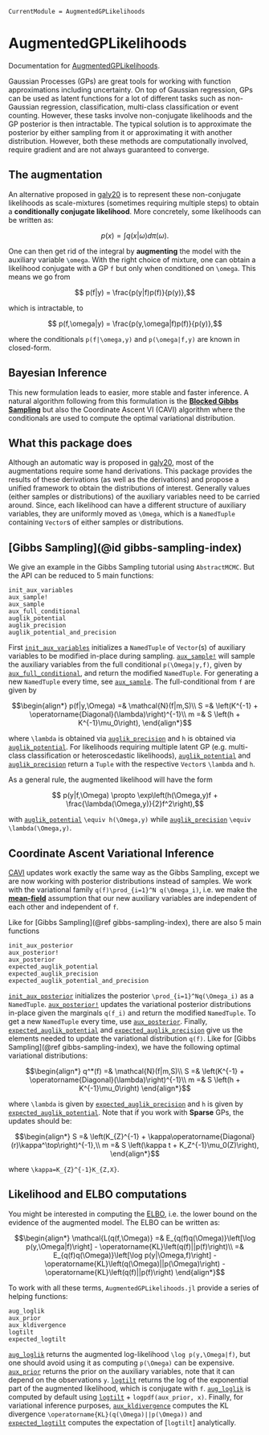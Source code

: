 ```@meta
CurrentModule = AugmentedGPLikelihoods
```

# AugmentedGPLikelihoods

Documentation for [AugmentedGPLikelihoods](https://github.com/theogf/AugmentedGPLikelihoods.jl).

Gaussian Processes (GPs) are great tools for working with function approximations
including uncertainty.
On top of Gaussian regression, GPs can be used as latent functions for a lot of
different tasks such as non-Gaussian regression, classification, multi-class
classification or event counting.
However, these tasks involve non-conjugate likelihoods and the GP posterior 
is then intractable.
The typical solution is to approximate the posterior by either sampling from it
or approximating it with another distribution.
However, both these methods are computationally involved, require gradient
and are not always guaranteed to converge.

## The augmentation

An alternative proposed in [galy20](@cite) is to represent these non-conjugate
likelihoods as scale-mixtures (sometimes requiring multiple steps) to obtain
a __conditionally conjugate likelihood__.
More concretely, some likelihoods can be written as:

```math
    p(x) = \int q(x|\omega)d\pi(\omega).
```

One can then get rid of the integral by __augmenting__ the model with the
auxiliary variable ``\omega``.
With the right choice of mixture, one can obtain a likelihood conjugate with a
GP ``f`` but only when conditioned on ``\omega``.
This means we go from

```math
    p(f|y) = \frac{p(y|f)p(f)}{p(y)},
```

which is intractable, to

```math
    p(f,\omega|y) = \frac{p(y,\omega|f)p(f)}{p(y)},
```

where the conditionals ``p(f|\omega,y)`` and ``p(\omega|f,y)`` are known
in closed-form.

## Bayesian Inference

This new formulation leads to easier, more stable and faster inference.
A natural algorithm following from this formulation is the
[__Blocked Gibbs Sampling__](https://en.wikipedia.org/wiki/Gibbs_sampling#Blocked_Gibbs_sampler)
but also the Coordinate Ascent VI (CAVI) algorithm where the conditionals are used
to compute the optimal variational distribution.

## What this package does

Although an automatic way is proposed in [galy20](@cite), most of the
augmentations require some hand derivations.
This package provides the results of these derivations (as well as the derivations)
and propose a unified framework to obtain the distributions of interest.
Generally values (either samples or distributions) of the auxiliary variables
need to be carried around. Since, each likelihood can have a different structure
of auxiliary variables, they are uniformly moved as ``\Omega``, which is
a `NamedTuple` containing `Vector`s of either samples or distributions.

## [Gibbs Sampling](@id gibbs-sampling-index)

We give an example in the Gibbs Sampling tutorial using `AbstractMCMC`.
But the API can be reduced to 5 main functions:

```@docs
init_aux_variables
aux_sample!
aux_sample
aux_full_conditional
auglik_potential
auglik_precision
auglik_potential_and_precision
```

First [`init_aux_variables`](@ref) initializes a `NamedTuple`
of `Vector`(s) of auxiliary variables to be modified in-place during sampling.
[`aux_sample!`](@ref) will sample the auxiliary variables from the full
conditional ``p(\Omega|y,f)``, given by [`aux_full_conditional`](@ref), and return the modified `NamedTuple`.
For generating a new `NamedTuple` every time, see [`aux_sample`](@ref).
The full-conditional from ``f`` are given by

```math
\begin{align*}
    p(f|y,\Omega) =& \mathcal{N}(f|m,S)\\
    S =& \left(K^{-1} + \operatorname{Diagonal}(\lambda)\right)^{-1}\\
    m =& S \left(h + K^{-1}\mu_0\right),
\end{align*}
```

where ``\lambda`` is obtained via [`auglik_precision`](@ref) and ``h`` is
obtained via [`auglik_potential`](@ref).
For likelihoods requiring multiple latent GP (e.g. multi-class classification
or heteroscedastic likelihoods), [`auglik_potential`](@ref) and [`auglik_precision`](@ref)
return a `Tuple` with the respective `Vector`s ``\lambda`` and ``h``.

As a general rule, the augmented likelihood will have the form

```math
    p(y|f,\Omega) \propto \exp\left(h(\Omega,y)f + \frac{\lambda(\Omega,y)}{2}f^2\right),
```

with [`auglik_potential`](@ref) ``\equiv h(\Omega,y)`` while [`auglik_precision`](@ref)
``\equiv \lambda(\Omega,y)``.

## Coordinate Ascent Variational Inference

[CAVI](https://en.wikipedia.org/wiki/Coordinate_descent) updates work exactly
the same way as the Gibbs Sampling, except we are now working with posterior
distributions instead of samples.
We work with the variational family ``q(f)\prod_{i=1}^N q(\Omega_i)``, i.e.
we make the [__mean-field__](https://en.wikipedia.org/wiki/Mean-field_theory)
assumption that our new auxiliary variables are independent of each other
and independent of ``f``.

Like for [Gibbs Sampling](@ref gibbs-sampling-index), there are also 5 main functions

```@docs
init_aux_posterior
aux_posterior!
aux_posterior
expected_auglik_potential
expected_auglik_precision
expected_auglik_potential_and_precision
```

[`init_aux_posterior`](@ref) initializes the posterior
``\prod_{i=1}^Nq(\Omega_i)`` as a `NamedTuple`.
[`aux_posterior!`](@ref) updates the variational posterior distributions in-place
given the marginals ``q(f_i)`` and return the modified `NamedTuple`.
To get a new `NamedTuple` every time, use [`aux_posterior`](@ref).
Finally, [`expected_auglik_potential`](@ref) and [`expected_auglik_precision`](@ref)
give us the elements needed to update the variational distribution ``q(f)``.
Like for [Gibbs Sampling](@ref gibbs-sampling-index), we have the following optimal
variational distributions:

```math
\begin{align*}
    q^*(f) =& \mathcal{N}(f|m,S)\\
    S =& \left(K^{-1} + \operatorname{Diagonal}(\lambda)\right)^{-1}\\
    m =& S \left(h + K^{-1}\mu_0\right)
\end{align*}
```

where ``\lambda`` is given by [`expected_auglik_precision`](@ref) and ``h`` is given by [`expected_auglik_potential`](@ref).
Note that if you work with __Sparse__ GPs, the updates should be:

```math
\begin{align*}
    S =& \left(K_{Z}^{-1} + \kappa\operatorname{Diagonal}(r)\kappa^\top\right)^{-1},\\
    m =& S \left(\kappa t + K_Z^{-1}\mu_0(Z)\right),
\end{align*}
```

where ``\kappa=K_{Z}^{-1}K_{Z,X}``.

## Likelihood and ELBO computations

You might be interested in computing the [ELBO](https://en.wikipedia.org/wiki/Evidence_lower_bound),
i.e. the lower bound on the evidence of the augmented model.
The ELBO can be written as:

```math
\begin{align*}
    \mathcal{L(q(f,\Omega)} =& E_{q(f)q(\Omega)}\left[\log p(y,\Omega|f)\right] - \operatorname{KL}\left(q(f)||p(f)\right)\\
    =& E_{q(f)q(\Omega)}\left[\log p(y|\Omega,f)\right] - \operatorname{KL}\left(q(\Omega)||p(\Omega)\right) -\operatorname{KL}\left(q(f)||p(f)\right)
\end{align*}
```

To work with all these terms, `AugmentedGPLikelihoods.jl` provide a series of
helping functions:

```@docs
aug_loglik
aux_prior
aux_kldivergence
logtilt
expected_logtilt
```

[`aug_loglik`](@ref) returns the augmented log-likelihood ``\log p(y,\Omega|f)``,
but one should avoid using it as computing ``p(\Omega)`` can be expensive.
[`aux_prior`](@ref) returns the prior on the auxiliary variables, note that it
can depend on the observations ``y``.
[`logtilt`](@ref) returns the log of the exponential part of the augmented likelihood, which is conjugate with ``f``.
[`aug_loglik`](@ref) is computed by default using [`logtilt`](@ref) + `logpdf(aux_prior, x)`.
Finally, for variational inference purposes, [`aux_kldivergence`](@ref) computes
the KL divergence ``\operatorname{KL}(q(\Omega)||p(\Omega))`` and [`expected_logtilt`](@ref) computes the expectation of [`logtilt`] analytically.
